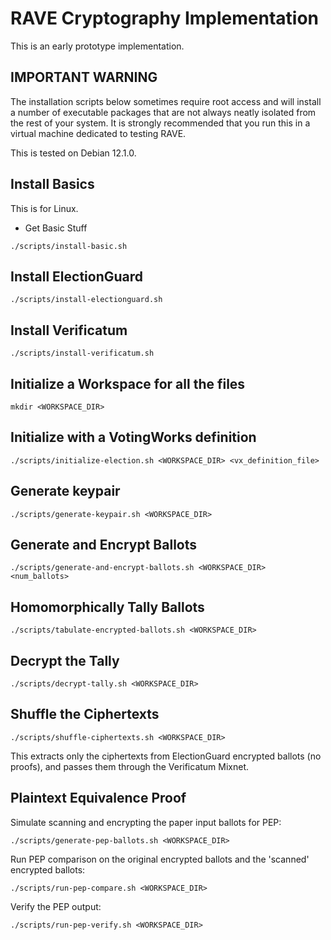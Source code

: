 # RAVE Cryptography Implementation

This is an early prototype implementation.


## IMPORTANT WARNING

The installation scripts below sometimes require root access and will
install a number of executable packages that are not always neatly
isolated from the rest of your system. It is strongly recommended that
you run this in a virtual machine dedicated to testing RAVE.

This is tested on Debian 12.1.0.

## Install Basics

This is for Linux.

- Get Basic Stuff

```
./scripts/install-basic.sh
```

## Install ElectionGuard

```
./scripts/install-electionguard.sh
```

## Install Verificatum

```
./scripts/install-verificatum.sh
```

## Initialize a Workspace for all the files

```
mkdir <WORKSPACE_DIR>
```

## Initialize with a VotingWorks definition

```
./scripts/initialize-election.sh <WORKSPACE_DIR> <vx_definition_file> 
```

## Generate keypair

```
./scripts/generate-keypair.sh <WORKSPACE_DIR> 
```

## Generate and Encrypt Ballots

```
./scripts/generate-and-encrypt-ballots.sh <WORKSPACE_DIR> <num_ballots>
```


## Homomorphically Tally Ballots

```
./scripts/tabulate-encrypted-ballots.sh <WORKSPACE_DIR>
```


## Decrypt the Tally

```
./scripts/decrypt-tally.sh <WORKSPACE_DIR>
```

## Shuffle the Ciphertexts

```
./scripts/shuffle-ciphertexts.sh <WORKSPACE_DIR>
```

This extracts only the ciphertexts from ElectionGuard encrypted ballots (no proofs), and passes them through the Verificatum Mixnet.


## Plaintext Equivalence Proof

Simulate scanning and encrypting the paper input ballots for PEP:

```
./scripts/generate-pep-ballots.sh <WORKSPACE_DIR>
```

Run PEP comparison on the original encrypted ballots and the 'scanned' encrypted ballots:

```
./scripts/run-pep-compare.sh <WORKSPACE_DIR>
```

Verify the PEP output:

```
./scripts/run-pep-verify.sh <WORKSPACE_DIR>
```


